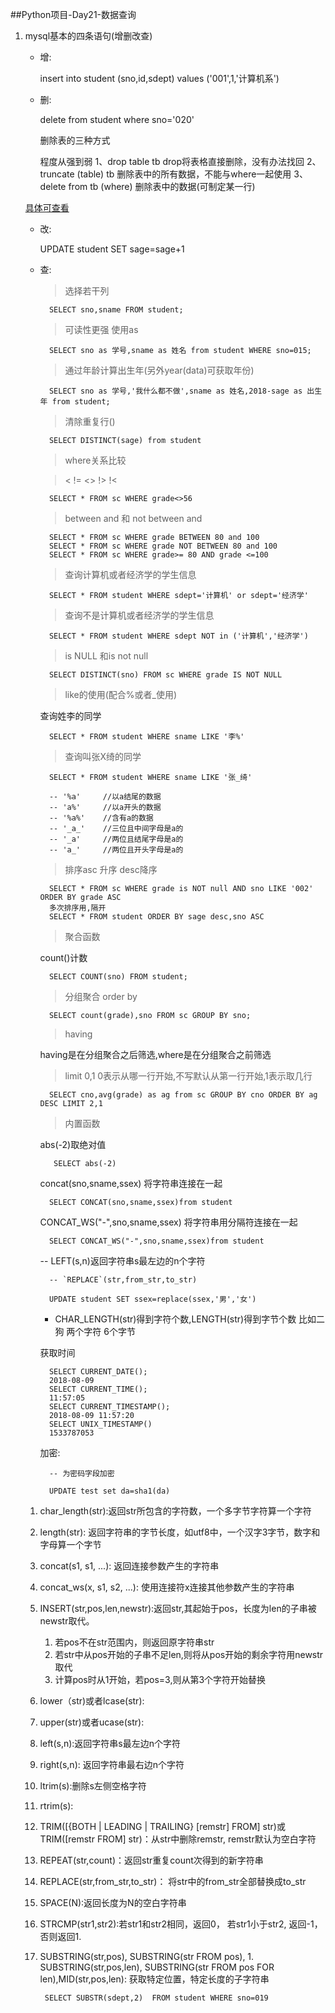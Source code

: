 ##Python项目-Day21-数据查询
1. mysql基本的四条语句(增删改查)

	* 增:

		insert into student (sno,id,sdept) values ('001',1,'计算机系')

	* 删:

		delete from student where sno='020'

		删除表的三种方式

		程度从强到弱
		1、drop  table tb 
		      drop将表格直接删除，没有办法找回
		2、truncate (table) tb
		      删除表中的所有数据，不能与where一起使用
		3、delete from tb (where)
		      删除表中的数据(可制定某一行)

	[具体可查看](https://www.cnblogs.com/shuaiandjun/p/6042600.html)

	* 改:
	
		UPDATE student SET sage=sage+1

	* 查:

		> 选择若干列

			SELECT sno,sname FROM student;

		> 可读性更强 使用as
	
			SELECT sno as 学号,sname as 姓名 from student WHERE sno=015;

		> 通过年龄计算出生年(另外year(data)可获取年份)

			SELECT sno as 学号,'我什么都不做',sname as 姓名,2018-sage as 出生年 from student;

		> 清除重复行()

			SELECT DISTINCT(sage) from student

		> where关系比较

		 > < != <> !> !<

			SELECT * FROM sc WHERE grade<>56

		>  between and 和 not between and

			SELECT * FROM sc WHERE grade BETWEEN 80 and 100
			SELECT * FROM sc WHERE grade NOT BETWEEN 80 and 100
			SELECT * FROM sc WHERE grade>= 80 AND grade <=100

		>  查询计算机或者经济学的学生信息

			SELECT * FROM student WHERE sdept='计算机' or sdept='经济学'

		>  查询不是计算机或者经济学的学生信息
	
			SELECT * FROM student WHERE sdept NOT in ('计算机','经济学')

		> is NULL 和is not null

			SELECT DISTINCT(sno) FROM sc WHERE grade IS NOT NULL

		> like的使用(配合%或者_使用)
		
		查询姓李的同学

			SELECT * FROM student WHERE sname LIKE '李%'

		> 查询叫张X绮的同学


			SELECT * FROM student WHERE sname LIKE '张_绮'

			-- '%a'     //以a结尾的数据
			-- 'a%'     //以a开头的数据
			-- '%a%'    //含有a的数据
			-- '_a_'    //三位且中间字母是a的
			-- '_a'     //两位且结尾字母是a的
			-- 'a_'     //两位且开头字母是a的

		> 排序asc 升序 desc降序

			SELECT * FROM sc WHERE grade is NOT null AND sno LIKE '002' ORDER BY grade ASC
			多次排序用,隔开
			SELECT * FROM student ORDER BY sage desc,sno ASC

		> 聚合函数

		count()计数

			SELECT COUNT(sno) FROM student;

		> 分组聚合 order by 

			SELECT count(grade),sno FROM sc GROUP BY sno;

		> having

		having是在分组聚合之后筛选,where是在分组聚合之前筛选

		> limit 0,1  0表示从哪一行开始,不写默认从第一行开始,1表示取几行

			SELECT cno,avg(grade) as ag from sc GROUP BY cno ORDER BY ag DESC LIMIT 2,1

		> 内置函数

		abs(-2)取绝对值

			 SELECT abs(-2)

		concat(sno,sname,ssex)  将字符串连接在一起

			SELECT CONCAT(sno,sname,ssex)from student
		
		CONCAT_WS("-",sno,sname,ssex)  将字符串用分隔符连接在一起

			SELECT CONCAT_WS("-",sno,sname,ssex)from student

		-- LEFT(s,n)返回字符串s最左边的n个字符

			-- `REPLACE`(str,from_str,to_str)	

			UPDATE student SET ssex=replace(ssex,'男','女')

		- CHAR_LENGTH(str)得到字符个数,LENGTH(str)得到字节个数 比如二狗 两个字符 6个字节

		获取时间

			SELECT CURRENT_DATE();
			2018-08-09
			SELECT CURRENT_TIME();
			11:57:05
			SELECT CURRENT_TIMESTAMP();
			2018-08-09 11:57:20
			SELECT UNIX_TIMESTAMP()
			1533787053
		加密:

			-- 为密码字段加密
			
			UPDATE test set da=sha1(da)

	1. char_length(str):返回str所包含的字符数，一个多字节字符算一个字符
	1. length(str): 返回字符串的字节长度，如utf8中，一个汉字3字节，数字和字母算一个字节
	1. concat(s1, s1, ...): 返回连接参数产生的字符串
	1. concat_ws(x, s1, s2, ...): 使用连接符x连接其他参数产生的字符串
	1. INSERT(str,pos,len,newstr):返回str,其起始于pos，长度为len的子串被newstr取代。
		1. 若pos不在str范围内，则返回原字符串str
		2. 若str中从pos开始的子串不足len,则将从pos开始的剩余字符用newstr取代
		3. 计算pos时从1开始，若pos=3,则从第3个字符开始替换
	1. lower（str)或者lcase(str):
	1. upper(str)或者ucase(str):
	1. left(s,n):返回字符串s最左边n个字符
	1. right(s,n): 返回字符串最右边n个字符
	1. ltrim(s):删除s左侧空格字符
	1. rtrim(s):
	1. TRIM([{BOTH | LEADING | TRAILING} [remstr] FROM] str)或TRIM([remstr FROM] str)：从str中删除remstr, remstr默认为空白字符
	1. REPEAT(str,count)：返回str重复count次得到的新字符串
	1. REPLACE(str,from_str,to_str)： 将str中的from_str全部替换成to_str
	1. SPACE(N):返回长度为N的空白字符串
	1. STRCMP(str1,str2):若str1和str2相同，返回0， 若str1小于str2, 返回-1， 否则返回1.
	1. SUBSTRING(str,pos), SUBSTRING(str FROM pos), 	1. SUBSTRING(str,pos,len), SUBSTRING(str FROM pos FOR len),MID(str,pos,len): 获取特定位置，特定长度的子字符串

			SELECT SUBSTR(sdept,2)  FROM student WHERE sno=019
